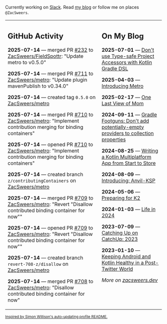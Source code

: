 Currently working on [Slack](https://slack.com/). Read [my blog](https://zacsweers.dev/) or follow me on places `@ZacSweers`.

<table><tr><td valign="top" width="60%">

## GitHub Activity
<!-- githubActivity starts -->
**2025-07-14** — merged PR [#232](https://github.com/ZacSweers/FieldSpottr/pull/232) to [ZacSweers/FieldSpottr](https://github.com/ZacSweers/FieldSpottr): "Update metro to v0.5.0"

**2025-07-14** — merged PR [#711](https://github.com/ZacSweers/metro/pull/711) to [ZacSweers/metro](https://github.com/ZacSweers/metro): "Update plugin mavenPublish to v0.34.0"

**2025-07-14** — created tag `0.5.0` on [ZacSweers/metro](https://github.com/ZacSweers/metro)

**2025-07-14** — merged PR [#710](https://github.com/ZacSweers/metro/pull/710) to [ZacSweers/metro](https://github.com/ZacSweers/metro): "Implement contribution merging for binding containers"

**2025-07-14** — opened PR [#710](https://github.com/ZacSweers/metro/pull/710) to [ZacSweers/metro](https://github.com/ZacSweers/metro): "Implement contribution merging for binding containers"

**2025-07-14** — created branch `z/contributingContainers` on [ZacSweers/metro](https://github.com/ZacSweers/metro)

**2025-07-14** — merged PR [#709](https://github.com/ZacSweers/metro/pull/709) to [ZacSweers/metro](https://github.com/ZacSweers/metro): "Revert "Disallow contributed binding container for now""

**2025-07-14** — opened PR [#709](https://github.com/ZacSweers/metro/pull/709) to [ZacSweers/metro](https://github.com/ZacSweers/metro): "Revert "Disallow contributed binding container for now""

**2025-07-14** — created branch `revert-708-z/disallow` on [ZacSweers/metro](https://github.com/ZacSweers/metro)

**2025-07-14** — merged PR [#708](https://github.com/ZacSweers/metro/pull/708) to [ZacSweers/metro](https://github.com/ZacSweers/metro): "Disallow contributed binding container for now"
<!-- githubActivity ends -->
</td><td valign="top" width="40%">

## On My Blog
<!-- blog starts -->
**2025-07-01** — [Don't use Type-safe Project Accessors with Kotlin Gradle DSL](https://www.zacsweers.dev/dont-use-type-safe-project-accessors-with-kotlin-gradle-dsl/)

**2025-04-03** — [Introducing Metro](https://www.zacsweers.dev/introducing-metro/)

**2025-02-17** — [One Last View of Mom](https://www.zacsweers.dev/one-last-view-of-mom/)

**2024-09-11** — [Gradle Footguns: Don't add potentially-empty providers to collection properties](https://www.zacsweers.dev/gradle-footgun-adding-empty-providers-to-collection-properties/)

**2024-08-25** — [Writing a Kotlin Multiplatform App from Start to Store](https://www.zacsweers.dev/writing-a-kotlin-multiplatform-app-from-start-to-store/)

**2024-08-09** — [Introducing: Anvil-KSP](https://www.zacsweers.dev/introducing-anvil-ksp/)

**2024-05-06** — [Preparing for K2](https://www.zacsweers.dev/preparing-for-k2/)

**2024-01-03** — [Life in 2024](https://www.zacsweers.dev/life-in-2024/)

**2023-07-09** — [Catching Up on CatchUp: 2023](https://www.zacsweers.dev/catching-up-on-catchup-2023/)

**2023-01-10** — [Keeping Android and Kotlin Healthy in a Post-Twitter World](https://www.zacsweers.dev/keeping-android-healthy/)
<!-- blog ends -->
_More on [zacsweers.dev](https://zacsweers.dev/)_
</td></tr></table>

<sub><a href="https://simonwillison.net/2020/Jul/10/self-updating-profile-readme/">Inspired by Simon Willison's auto-updating profile README.</a></sub>